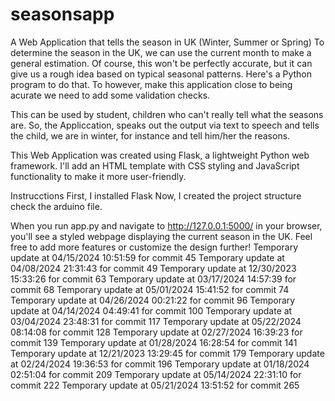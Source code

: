 # seasonsapp
A Web Application that tells the season in UK (Winter, Summer or Spring)
To determine the season in the UK, we can use the current month to make a general estimation. Of course, this won't be perfectly accurate, but it can give us a rough idea based on typical seasonal patterns. Here's a Python program to do that. To however, make this application close to being acurate we need to add some validation checks.

This can be used by student, children who can't really tell what the seasons are. So, the Appliccation, speaks out the output via text to speech and tells the child, we are in winter, for instance and tell him/her the reasons.

This Web Application was created using Flask, a lightweight Python web framework. I'll add an HTML template with CSS styling and JavaScript functionality to make it more user-friendly.

Instrucctions
First, I installed Flask 
Now, I created the project structure check the arduino file.

When you run app.py and navigate to http://127.0.0.1:5000/ in your browser, you'll see a styled webpage displaying the current season in the UK. Feel free to add more features or customize the design further!
Temporary update at 04/15/2024 10:51:59 for commit 45
Temporary update at 04/08/2024 21:31:43 for commit 49
Temporary update at 12/30/2023 15:33:26 for commit 63
Temporary update at 03/17/2024 14:57:39 for commit 68
Temporary update at 05/01/2024 15:41:52 for commit 74
Temporary update at 04/26/2024 00:21:22 for commit 96
Temporary update at 04/14/2024 04:49:41 for commit 100
Temporary update at 03/04/2024 23:48:31 for commit 117
Temporary update at 05/22/2024 08:14:08 for commit 128
Temporary update at 02/27/2024 16:39:23 for commit 139
Temporary update at 01/28/2024 16:28:54 for commit 141
Temporary update at 12/21/2023 13:29:45 for commit 179
Temporary update at 02/24/2024 19:36:53 for commit 196
Temporary update at 01/18/2024 02:51:04 for commit 209
Temporary update at 05/14/2024 22:31:10 for commit 222
Temporary update at 05/21/2024 13:51:52 for commit 265
